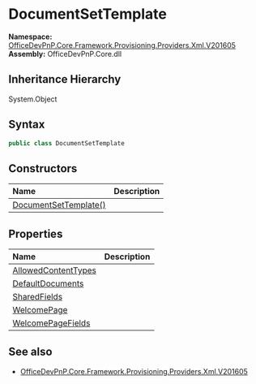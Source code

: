 # DocumentSetTemplate
  

**Namespace:** [OfficeDevPnP.Core.Framework.Provisioning.Providers.Xml.V201605](OfficeDevPnP.Core.Framework.Provisioning.Providers.Xml.V201605.md)  
**Assembly:** OfficeDevPnP.Core.dll  
## Inheritance Hierarchy
System.Object  

## Syntax
```C#
public class DocumentSetTemplate
```
## Constructors
|**Name**|**Description**|
|:-----|:-----|
| [DocumentSetTemplate()](OfficeDevPnP.Core.Framework.Provisioning.Providers.Xml.V201605.DocumentSetTemplate.ctor1.md) | 
## Properties
|**Name**|**Description**|
|:-----|:-----|
| [AllowedContentTypes](OfficeDevPnP.Core.Framework.Provisioning.Providers.Xml.V201605.DocumentSetTemplate.AllowedContentTypes.md) | 
| [DefaultDocuments](OfficeDevPnP.Core.Framework.Provisioning.Providers.Xml.V201605.DocumentSetTemplate.DefaultDocuments.md) | 
| [SharedFields](OfficeDevPnP.Core.Framework.Provisioning.Providers.Xml.V201605.DocumentSetTemplate.SharedFields.md) | 
| [WelcomePage](OfficeDevPnP.Core.Framework.Provisioning.Providers.Xml.V201605.DocumentSetTemplate.WelcomePage.md) | 
| [WelcomePageFields](OfficeDevPnP.Core.Framework.Provisioning.Providers.Xml.V201605.DocumentSetTemplate.WelcomePageFields.md) | 
## See also
- [OfficeDevPnP.Core.Framework.Provisioning.Providers.Xml.V201605](OfficeDevPnP.Core.Framework.Provisioning.Providers.Xml.V201605.md)
